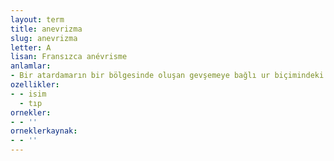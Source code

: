 ```yaml
---
layout: term
title: anevrizma
slug: anevrizma
letter: A
lisan: Fransızca anévrisme
anlamlar:
- Bir atardamarın bir bölgesinde oluşan gevşemeye bağlı ur biçimindeki genişleme
ozellikler:
- - isim
  - tıp
ornekler:
- - ''
orneklerkaynak:
- - ''
---
```

